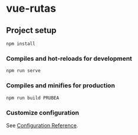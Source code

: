# vue-rutas

## Project setup
```
npm install
```

### Compiles and hot-reloads for development
```
npm run serve
```

### Compiles and minifies for production
```
npm run build PRUBEA
```

### Customize configuration
See [Configuration Reference](https://cli.vuejs.org/config/).
